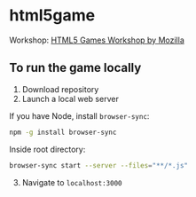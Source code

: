 # html5game

Workshop: [HTML5 Games Workshop by Mozilla](https://mozdevs.github.io/html5-games-workshop/en/guides/platformer/start-here/)

## To run the game locally
1. Download repository
2. Launch a local web server

If you have Node, install `browser-sync`:
```bash
npm -g install browser-sync
```

Inside root directory:
```bash
browser-sync start --server --files="**/*.js"
```

3. Navigate to `localhost:3000`
